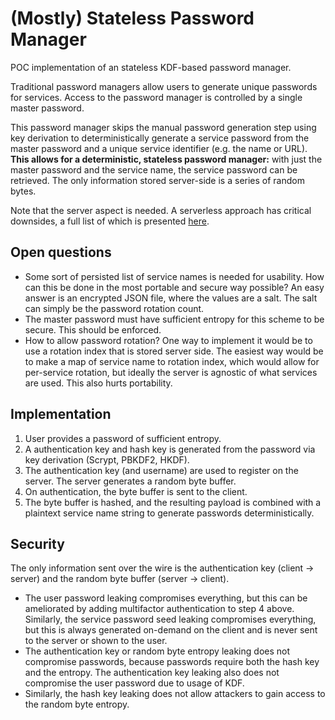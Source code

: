 # (Mostly) Stateless Password Manager

POC implementation of an stateless KDF-based password manager.

Traditional password managers allow users to generate unique passwords for services. Access to the password manager is controlled by a single master password.

This password manager skips the manual password generation step using key derivation to deterministically generate a service password from the master password and a unique service identifier (e.g. the name or URL). **This allows for a deterministic, stateless password manager:** with just the master password and the service name, the service password can be retrieved. The only information stored server-side is a series of random bytes.

Note that the server aspect is needed. A serverless approach has critical downsides, a full list of which is presented [here](https://tonyarcieri.com/4-fatal-flaws-in-deterministic-password-managers).

## Open questions

- Some sort of persisted list of service names is needed for usability. How can this be done in the most portable and secure way possible? An easy answer is an encrypted JSON file, where the values are a salt. The salt can simply be the password rotation count.
- The master password must have sufficient entropy for this scheme to be secure. This should be enforced.
- How to allow password rotation? One way to implement it would be to use a rotation index that is stored server side. The easiest way would be to make a map of service name to rotation index, which would allow for per-service rotation, but ideally the server is agnostic of what services are used. This also hurts portability.

## Implementation

1. User provides a password of sufficient entropy.
2. A authentication key and hash key is generated from the password via key derivation (Scrypt, PBKDF2, HKDF).
3. The authentication key (and username) are used to register on the server. The server generates a random byte buffer.
4. On authentication, the byte buffer is sent to the client.
5. The byte buffer is hashed, and the resulting payload is combined with a plaintext service name string to generate passwords deterministically.

## Security

The only information sent over the wire is the authentication key (client -> server) and the random byte buffer (server -> client).

- The user password leaking compromises everything, but this can be ameliorated by adding multifactor authentication to step 4 above. Similarly, the service password seed leaking compromises everything, but this is always generated on-demand on the client and is never sent to the server or shown to the user.
- The authentication key or random byte entropy leaking does not compromise passwords, because passwords require both the hash key and the entropy. The authentication key leaking also does not compromise the user password due to usage of KDF.
- Similarly, the hash key leaking does not allow attackers to gain access to the random byte entropy.
